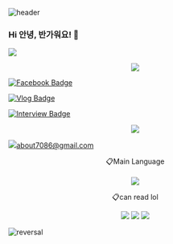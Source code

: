 ![header](https://capsule-render.vercel.app/api?type=waving&color=auto&height=300&section=header&text=welcome!&fontSize=90&animation=fadeIn&fontAlignY=38&desc=Sehyun's%20GitHub%20GateWay&descAlignY=51&descAlign=62)

### Hi 안녕, 반가워요! 🤗
<a href="https://hits.seeyoufarm.com"><img src="https://hits.seeyoufarm.com/api/count/incr/badge.svg?url=https%3A%2F%2Fgithub.com%2FFURY312&count_bg=%235264A8&title_bg=%23222141&icon=github.svg&icon_color=%23E7E7E7&title=hits&edge_flat=false"/></a>

<p align="center"><a href="https://blog.naver.com/kimsehyun34" target="_blank"><img src="https://img.shields.io/badge/-Vlog-92a8d1?logo=kakao&logoColor=white"/></a> </p>

[![Facebook Badge](https://img.shields.io/badge/-Facebook-92a8d1?logo=facebook&logoColor=white&link=https://www.facebook.com/YebinKimakaVIVI)](https://www.facebook.com/YebinKimakaVIVI/)
  
[![Vlog Badge](https://img.shields.io/badge/-Vlog-92a8d1?logo=kakao&logoColor=white&link=https://blog.naver.com/kimsehyun34)](https://if.kakao.com/session/87)
  
[![Interview Badge](https://img.shields.io/badge/-Interview-92a8d1?logo=kakao&logoColor=white&link=https://tech.kakao.com/2020/04/01/2019-internship-vivi)](https://tech.kakao.com/2020/04/01/2019-internship-vivi)

<p align="center"><a href="https://blog.naver.com/kimsehyun34" target="_green"><img src="https://img.shields.io/badge/Tistory-535D6C?style=flat-square&amp;logo=Tistory&amp;logoColor=white" /></a> </p>

<a href="mail: about7086@gmail.com">
   <img src="https://img.shields.io/badge/Gmail-d14836?style=flat-square&logo= Gmaill&logoColor=white&link=about7086@gmail.com"/>about7086@gmail.com<br>
</a>


<p align="center">📋Main Language<br /><br /> <img src="https://img.shields.io/badge/Python-3776AB?style=for-the-badge&amp;logo=Python&amp;logoColor=white" /></p>

<p align="center">📋can read lol</p>
<p align="center"><img src="https://img.shields.io/badge/javascript-F7DF1E?style=for-the-badge&amp;logo=javascript&amp;logoColor=black" /> <img src="https://img.shields.io/badge/css-1572B6?style=for-the-badge&amp;logo=css3&amp;logoColor=white" /> <img src="https://img.shields.io/badge/html-E34F26?style=for-the-badge&amp;logo=html5&amp;logoColor=white" /></p>

![reversal](https://capsule-render.vercel.app/api?type=waving&section=footer&color=auto)
